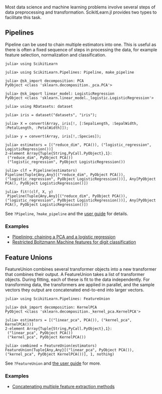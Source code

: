 Most data science and machine learning problems involve several steps of
data preprocessing and transformation. ScikitLearn.jl provides two types to
facilitate this task.

## Pipelines


Pipeline can be used to chain multiple estimators into one. This is useful as
there is often a fixed sequence of steps in processing the data, for example
feature selection, normalization and classification.

```jldoctest pipelines
julia> using ScikitLearn

julia> using ScikitLearn.Pipelines: Pipeline, make_pipeline

julia> @sk_import decomposition: PCA
PyObject <class 'sklearn.decomposition._pca.PCA'>

julia> @sk_import linear_model: LogisticRegression 
PyObject <class 'sklearn.linear_model._logistic.LogisticRegression'>

julia> using RDatasets: dataset

julia> iris = dataset("datasets", "iris");

julia> X = convert(Array, iris[!, [:SepalLength, :SepalWidth, :PetalLength, :PetalWidth]]);

julia> y = convert(Array, iris[!,:Species]);

julia> estimators = [("reduce_dim", PCA()), ("logistic_regression", LogisticRegression())]
2-element Array{Tuple{String,PyCall.PyObject},1}:
 ("reduce_dim", PyObject PCA())
 ("logistic_regression", PyObject LogisticRegression())
 
julia> clf = Pipeline(estimators)
Pipeline(Tuple{Any,Any}[("reduce_dim", PyObject PCA()), ("logistic_regression", PyObject LogisticRegression())], Any[PyObject PCA(), PyObject LogisticRegression()])

julia> fit!(clf, X, y)
 Pipeline(Tuple{Any,Any}[("reduce_dim", PyObject PCA()), ("logistic_regression", PyObject LogisticRegression())], Any[PyObject PCA(), PyObject LogisticRegression()])
```

See `?Pipeline`, `?make_pipeline` and the [user guide](http://scikit-learn.org/stable/modules/pipeline.html) for details.

### Examples

- [Pipelining: chaining a PCA and a logistic regression](https://github.com/cstjean/ScikitLearn.jl/blob/master/examples/Pipeline_PCA_Logistic.ipynb)
- [Restricted Boltzmann Machine features for digit classification](https://github.com/cstjean/ScikitLearn.jl/blob/master/examples/RBM.ipynb)

## Feature Unions

FeatureUnion combines several transformer objects into a new transformer that
combines their output. A FeatureUnion takes a list of transformer
objects. During fitting, each of these is fit to the data independently. For
transforming data, the transformers are applied in parallel, and the sample
vectors they output are concatenated end-to-end into larger vectors.

```jldoctest pipelines
julia> using ScikitLearn.Pipelines: FeatureUnion

julia> @sk_import decomposition: KernelPCA
PyObject <class 'sklearn.decomposition._kernel_pca.KernelPCA'>

julia> estimators = [("linear_pca", PCA()), ("kernel_pca", KernelPCA())]
2-element Array{Tuple{String,PyCall.PyObject},1}:
 ("linear_pca", PyObject PCA())
 ("kernel_pca", PyObject KernelPCA())

julia> combined = FeatureUnion(estimators)
FeatureUnion(Tuple{Any,Any}[("linear_pca", PyObject PCA()), ("kernel_pca", PyObject KernelPCA())], 1, nothing)

```

See `?FeatureUnion` and [the user guide](http://scikit-learn.org/stable/modules/pipeline.html#featureunion-composite-feature-spaces) for more.

### Examples

- [Concatenating multiple feature extraction methods](https://github.com/cstjean/ScikitLearn.jl/blob/master/examples/Feature_Stacker.ipynb)
